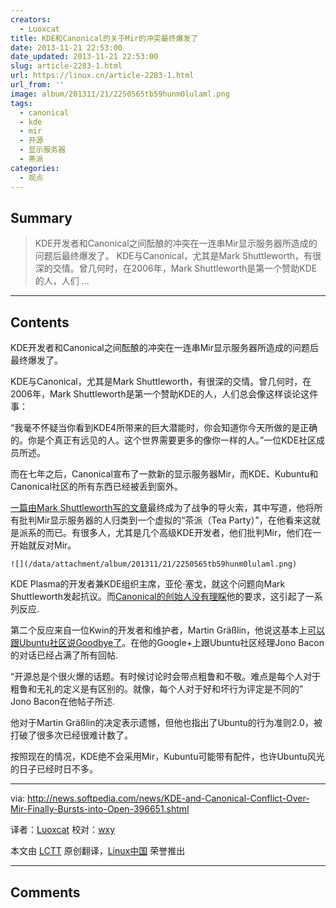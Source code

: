 ```yaml
---
creators:
  - Luoxcat
title: KDE和Canonical的关于Mir的冲突最终爆发了
date: 2013-11-21 22:53:00
date_updated: 2013-11-21 22:53:00
slug: article-2283-1.html
url: https://linux.cn/article-2283-1.html
url_from: ''
image: album/201311/21/2250565tb59hunm0lulaml.png
tags:
  - canonical
  - kde
  - mir
  - 开源
  - 显示服务器
  - 茶派
categories:
  - 观点
---
```


## Summary

> KDE开发者和Canonical之间酝酿的冲突在一连串Mir显示服务器所造成的问题后最终爆发了。
> KDE与Canonical，尤其是Mark Shuttleworth，有很深的交情。曾几何时，在2006年，Mark Shuttleworth是第一个赞助KDE的人，人们  ...

***

<!-- more -->

## Contents

KDE开发者和Canonical之间酝酿的冲突在一连串Mir显示服务器所造成的问题后最终爆发了。

KDE与Canonical，尤其是Mark Shuttleworth，有很深的交情。曾几何时，在2006年，Mark Shuttleworth是第一个赞助KDE的人，人们总会像这样谈论这件事：

“我毫不怀疑当你看到KDE4所带来的巨大潜能时，你会知道你今天所做的是正确的。你是个真正有远见的人。这个世界需要更多的像你一样的人。”一位KDE社区成员所述。

而在七年之后，Canonical宣布了一款新的显示服务器Mir，而KDE、Kubuntu和Canonical社区的所有东西已经被丢到窗外。

[一篇由Mark Shuttleworth写的文章](http://news.softpedia.com/news/Mark-Shuttleworth-Says-That-Mir-Opponents-Have-Formed-the-Open-Source-Tea-Party-392793.shtml)最终成为了战争的导火索，其中写道，他将所有批判Mir显示服务器的人归类到一个虚拟的“茶派（Tea Party）”，在他看来这就是派系的而已。有很多人，尤其是几个高级KDE开发者，他们批判Mir，他们在一开始就反对Mir。

`![](/data/attachment/album/201311/21/2250565tb59hunm0lulaml.png)`

KDE Plasma的开发者兼KDE组织主席，亚伦·塞戈，就这个问题向Mark Shuttleworth发起抗议。而[Canonical的创始人没有理睬](http://news.softpedia.com/news/KDE-Developer-and-President-of-KDE-e-v-Upset-Because-Mark-Shuttleworth-Is-Ignoring-Him-396623.shtml)他的要求，这引起了一系列反应.

第二个反应来自一位Kwin的开发者和维护者，Martin Gräßlin，他说这基本上[可以跟Ubuntu社区说Goodbye了](http://news.softpedia.com/news/Major-KDE-Developer-Says-Goodbye-to-Ubuntu-396429.shtml)。在他的Google+上跟Ubuntu社区经理Jono Bacon的对话已经占满了所有回帖.

“开源总是个很火爆的话题。有时候讨论时会带点粗鲁和不敬。难点是每个人对于粗鲁和无礼的定义是有区别的。就像，每个人对于好和坏行为评定是不同的” Jono Bacon在他帖子所述.

他对于Martin Gräßlin的决定表示遗憾，但他也指出了Ubuntu的行为准则2.0，被打破了很多次已经很难计数了。

按照现在的情况，KDE绝不会采用Mir，Kubuntu可能带有配件，也许Ubuntu风光的日子已经时日不多。

---

via: <http://news.softpedia.com/news/KDE-and-Canonical-Conflict-Over-Mir-Finally-Bursts-into-Open-396651.shtml>

译者：[Luoxcat](https://github.com/Luoxcat) 校对：[wxy](https://github.com/wxy)

本文由 [LCTT](https://github.com/LCTT/TranslateProject) 原创翻译，[Linux中国](https://linux.cn/) 荣誉推出

***

## Comments
